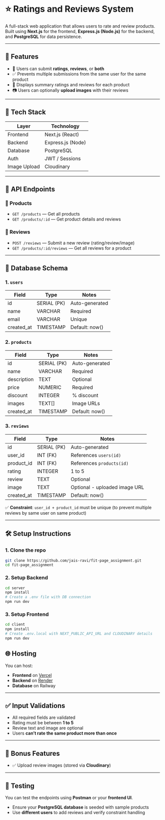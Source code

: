# ⭐ Ratings and Reviews System

A full-stack web application that allows users to rate and review products. Built using **Next.js** for the frontend, **Express.js (Node.js)** for the backend, and **PostgreSQL** for data persistence.

---

## 🚀 Features

- 📝 Users can submit **ratings**, **reviews**, or **both**
- ✅ Prevents multiple submissions from the same user for the same product
- 🧾 Displays summary ratings and reviews for each product
- 📷 Users can optionally **upload images** with their reviews


---

## 🧱 Tech Stack

| Layer       | Technology        |
|-------------|-------------------|
| Frontend    | Next.js (React)   |
| Backend     | Express.js (Node) |
| Database    | PostgreSQL        |
| Auth        | JWT / Sessions    |
| Image Upload| Cloudinary        |

---

## 📄 API Endpoints

### 🔹 Products

- `GET /products` — Get all products
- `GET /products/:id` — Get product details and reviews

### 🔹 Reviews

- `POST /reviews` — Submit a new review (rating/review/image)
- `GET /products/:id/reviews` — Get all reviews for a product

---

## 🧠 Database Schema

### 1. `users`

| Field      | Type        | Notes           |
|------------|-------------|-----------------|
| id         | SERIAL (PK) | Auto-generated  |
| name       | VARCHAR     | Required        |
| email      | VARCHAR     | Unique          |
| created_at | TIMESTAMP   | Default: now()  |

### 2. `products`

| Field       | Type        | Notes            |
|-------------|-------------|------------------|
| id          | SERIAL (PK) | Auto-generated   |
| name        | VARCHAR     | Required         |
| description | TEXT        | Optional         |
| price       | NUMERIC     | Required         |
| discount    | INTEGER     | % discount       |
| images      | TEXT[]      | Image URLs       |
| created_at  | TIMESTAMP   | Default: now()   |

### 3. `reviews`

| Field       | Type        | Notes                            |
|-------------|-------------|----------------------------------|
| id          | SERIAL (PK) | Auto-generated                   |
| user_id     | INT (FK)    | References `users(id)`           |
| product_id  | INT (FK)    | References `products(id)`        |
| rating      | INTEGER     | 1 to 5                           |
| review      | TEXT        | Optional                         |
| image       | TEXT        | Optional - uploaded image URL    |
| created_at  | TIMESTAMP   | Default: now()                   |

✅ **Constraint**: `user_id + product_id` must be unique (to prevent multiple reviews by same user on same product)

---

## 🛠️ Setup Instructions

### 1. Clone the repo

```bash
git clone https://github.com/jais-ravi/fit-page_assignment.git
cd fit-page_assignment
```

### 2. Setup Backend 

```bash
cd server
npm install
# Create a .env file with DB connection
npm run dev
```

### 3. Setup Frontend

```bash
cd client
npm install
# Create .env.local with NEXT_PUBLIC_API_URL and CLOUDINARY details
npm run dev
```

## 🌐 Hosting

You can host:

- **Frontend** on [Vercel](https://fit-page-assignment.vercel.app)
- **Backend** on [Render](https://fit-page-assignment.onrender.com) 
- **Database** on Railway

---

## ✅ Input Validations

- All required fields are validated
- Rating must be between **1 to 5**
- Review text and image are optional
- Users **can’t rate the same product more than once**

---

## 🧠 Bonus Features

- ✅ Upload review images (stored via **Cloudinary**)

---

## 🧪 Testing

You can test the endpoints using **Postman** or your **frontend UI**.

- Ensure your **PostgreSQL database** is seeded with sample products
- Use **different users** to add reviews and verify constraint handling

